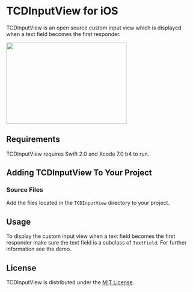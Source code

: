 # TCDInputView for iOS
TCDInputView is an open source custom input view which is displayed when a text field becomes the first responder.

<img src="http://tomdiggle.com/assets/images/tcdinputview.png" width="320" height="216">

## Requirements
TCDInputView requires Swift 2.0 and Xcode 7.0 b4 to run.

## Adding TCDInputView To Your Project
### Source Files
Add the files located in the `TCDInputView` directory to your project.

## Usage
To display the custom input view when a text field becomes the first responder make sure the text field is a subclass of `TextField`. For further information see the demo.

## License
TCDInputView is distributed under the [MIT License](https://github.com/tomdiggle/tcdinputview/blob/master/License.markdown).

